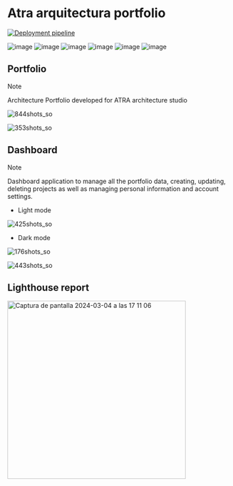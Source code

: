 # Atra arquitectura portfolio

[![Deployment pipeline](https://github.com/oscarprdev/Twitter_clone/actions/workflows/workflow.yaml/badge.svg?event=pull_request)](https://github.com/oscarprdev/Short_url/actions/workflows/workflow.yaml)

![image](https://img.shields.io/badge/Astro-FF5D01?logo=astro&logoColor=fff&style=for-the-badge)
![image](https://img.shields.io/badge/TypeScript-007ACC?style=for-the-badge&logo=typescript&logoColor=white)
![image](https://img.shields.io/badge/Vue.js-35495E?style=for-the-badge&logo=vue.js&logoColor=4FC08D)
![image](https://img.shields.io/badge/Cloudflare-F38020?style=for-the-badge&logo=Cloudflare&logoColor=white)
![image](https://img.shields.io/badge/PostgreSQL-316192?style=for-the-badge&logo=postgresql&logoColor=white)
![image](https://img.shields.io/badge/Playwright-45ba4b?style=for-the-badge&logo=Playwright&logoColor=white)

## Portfolio

> [!NOTE]
> Architecture Portfolio developed for ATRA architecture studio

![844shots_so](https://github.com/oscarprdev/Atra-architecture/assets/94851836/e5490060-9a21-4b2e-99a2-55fd5fe02c08)

![353shots_so](https://github.com/oscarprdev/Atra-architecture/assets/94851836/2a9558f1-ae91-450f-b4cd-d0e33c474530)

## Dashboard

> [!NOTE]
> Dashboard application to manage all the portfolio data, creating, updating, deleting projects as well as managing personal information and account settings.

- Light mode
  
![425shots_so](https://github.com/oscarprdev/Atra-architecture/assets/94851836/edbe059d-3d29-4452-81ae-372274e18dbd)

- Dark mode
  
![176shots_so](https://github.com/oscarprdev/Atra-architecture/assets/94851836/3744269f-383b-4f08-a5e4-ce9e650e736d)

![443shots_so](https://github.com/oscarprdev/Atra-architecture/assets/94851836/3f67c185-e9a4-4f26-8ff2-ef8ad13cd506)

## Lighthouse report

<img width="400" alt="Captura de pantalla 2024-03-04 a las 17 11 06" src="https://github.com/oscarprdev/Atra-architecture/assets/94851836/ea2f8215-e5c3-4eba-b633-e1d4502d5938">





